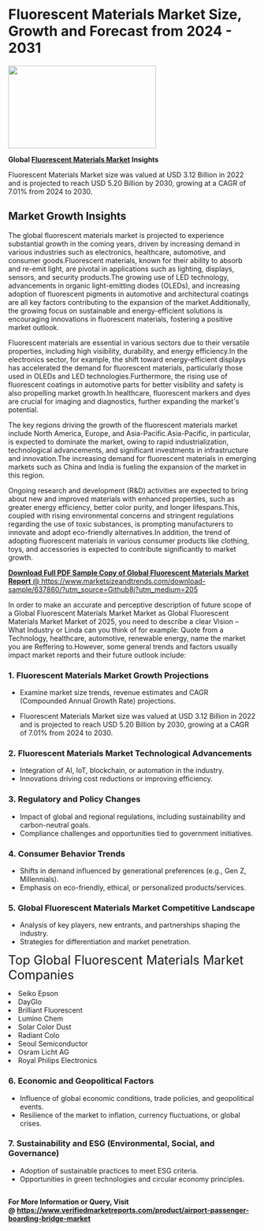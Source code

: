 <H1>Fluorescent Materials Market Size, Growth and Forecast from 2024 - 2031</H1><img class="aligncenter size-medium wp-image-584254" src="https://thirdeyenews.in/wp-content/uploads/2024/09/Global-Market-Research-300x168.jpeg" alt="" width="300" height="168" /><p><strong>Global&nbsp;<a href="https://www.marketsizeandtrends.com/download-sample/637860/?utm_source=Github8j?utm_medium=205">Fluorescent Materials Market</a> Insights</strong></p><p>Fluorescent Materials Market size was valued at USD 3.12 Billion in 2022 and is projected to reach USD 5.20 Billion by 2030, growing at a CAGR of 7.01% from 2024 to 2030.</p><p><h2>Market Growth Insights</h2> <p>The global fluorescent materials market is projected to experience substantial growth in the coming years, driven by increasing demand in various industries such as electronics, healthcare, automotive, and consumer goods.Fluorescent materials, known for their ability to absorb and re-emit light, are pivotal in applications such as lighting, displays, sensors, and security products.The growing use of LED technology, advancements in organic light-emitting diodes (OLEDs), and increasing adoption of fluorescent pigments in automotive and architectural coatings are all key factors contributing to the expansion of the market.Additionally, the growing focus on sustainable and energy-efficient solutions is encouraging innovations in fluorescent materials, fostering a positive market outlook.</p> <p><a href="download-sample-link"></a></p> <p>Fluorescent materials are essential in various sectors due to their versatile properties, including high visibility, durability, and energy efficiency.In the electronics sector, for example, the shift toward energy-efficient displays has accelerated the demand for fluorescent materials, particularly those used in OLEDs and LED technologies.Furthermore, the rising use of fluorescent coatings in automotive parts for better visibility and safety is also propelling market growth.In healthcare, fluorescent markers and dyes are crucial for imaging and diagnostics, further expanding the market's potential.</p> <p>The key regions driving the growth of the fluorescent materials market include North America, Europe, and Asia-Pacific.Asia-Pacific, in particular, is expected to dominate the market, owing to rapid industrialization, technological advancements, and significant investments in infrastructure and innovation.The increasing demand for fluorescent materials in emerging markets such as China and India is fueling the expansion of the market in this region.</p> <p>Ongoing research and development (R&D) activities are expected to bring about new and improved materials with enhanced properties, such as greater energy efficiency, better color purity, and longer lifespans.This, coupled with rising environmental concerns and stringent regulations regarding the use of toxic substances, is prompting manufacturers to innovate and adopt eco-friendly alternatives.In addition, the trend of adopting fluorescent materials in various consumer products like clothing, toys, and accessories is expected to contribute significantly to market growth.</p> <p><a href="get-more-info-link"></p><p><span class=""><strong>Download Full PDF Sample Copy of Global Fluorescent Materials Market Report</strong> @ <a href="https://www.marketsizeandtrends.com/download-sample/637860/?utm_source=Github8j?utm_medium=205" target="_blank">https://www.marketsizeandtrends.com/download-sample/637860/?utm_source=Github8j?utm_medium=205</a></span></p><p>In order to make an accurate and perceptive description of future scope of a Global&nbsp;Fluorescent Materials Market Market as Global&nbsp;Fluorescent Materials Market Market of 2025, you need to describe a clear Vision &ndash; What Industry or Linda can you think of for example: Quote from a Technology, healthcare, automotive, renewable energy, name the market you are Reffering to.However, some general trends and factors usually impact market reports and their future outlook include:</p><h3>1.&nbsp;<strong>Fluorescent Materials Market Growth Projections</strong></h3><ul><li>Examine market size trends, revenue estimates and CAGR (Compounded Annual Growth Rate) projections.</li><li><p>Fluorescent Materials Market size was valued at USD 3.12 Billion in 2022 and is projected to reach USD 5.20 Billion by 2030, growing at a CAGR of 7.01% from 2024 to 2030.</p></li></ul><h3>2.&nbsp;<strong>Fluorescent Materials Market Technological Advancements</strong></h3><ul><li>Integration of AI, IoT, blockchain, or automation in the industry.</li><li>Innovations driving cost reductions or improving efficiency.</li></ul><h3>3.&nbsp;<strong>Regulatory and Policy Changes</strong></h3><ul><li>Impact of global and regional regulations, including sustainability and carbon-neutral goals.</li><li>Compliance challenges and opportunities tied to government initiatives.</li></ul><h3>4.&nbsp;<strong>Consumer Behavior Trends</strong></h3><ul><li>Shifts in demand influenced by generational preferences (e.g., Gen Z, Millennials).</li><li>Emphasis on eco-friendly, ethical, or personalized products/services.</li></ul><h3>5.&nbsp;<strong>Global Fluorescent Materials Market Competitive Landscape</strong></h3><ul><li>Analysis of key players, new entrants, and partnerships shaping the industry.</li><li>Strategies for differentiation and market penetration.</li></ul><p data-pm-slice="1 1 []"><span style="color: inherit; font-family: inherit; font-size: 25px;">Top Global Fluorescent Materials Market Companies</span></p><div class="" data-test-id=""><p><li>Seiko Epson</li><li> DayGlo</li><li> Brilliant Fluorescent</li><li> Lumino Chem</li><li> Solar Color Dust</li><li> Radiant Colo</li><li> Seoul Semiconductor</li><li> Osram Licht AG</li><li> Royal Philips Electronics</li></p></div><h3>6.&nbsp;<strong>Economic and Geopolitical Factors</strong></h3><ul><li>Influence of global economic conditions, trade policies, and geopolitical events.</li><li>Resilience of the market to inflation, currency fluctuations, or global crises.</li></ul><h3>7.&nbsp;<strong>Sustainability and ESG (Environmental, Social, and Governance)</strong></h3><ul><li>Adoption of sustainable practices to meet ESG criteria.</li><li>Opportunities in green technologies and circular economy principles.</li></ul><h2><strong style="font-size: 14px;">For More Information or Query, Visit @&nbsp;</strong><a style="background-color: #ffffff; font-size: 14px;" href="https://www.marketsizeandtrends.com/report/fluorescent-materials-market/" target="_blank">https://www.verifiedmarketreports.com/product/airport-passenger-boarding-bridge-market</a></h2>